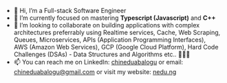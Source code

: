 - 👋 Hi, I’m a Full-stack Software Engineer
- 🌱 I’m currently focused on mastering __Typescript (Javascript)__ and __C++__
- 💞️ I’m looking to collaborate on building applications with complex architectures preferrably using Realtime services, Cache, Web Scraping, Queues, Microservices, APIs (Application Programming Interfaces), AWS (Amazon Web Services), GCP (Google Cloud Platform), Hard Code Challenges (DSAs) - Data Structures and Algorithms etc.. 🙇🏾‍♂️
- 📫 You can reach me on LinkedIn: [chineduabalogu](https://www.linkedin.com/in/chineduabalogu) or email: [chineduabalogu@gmail.com](mailto:chineduabalogu@gmail.com) or visit my website: [nedu.ng](https://mywebsite-amber.vercel.app)

<!---
chineduabalogu/chineduabalogu is a ✨ special ✨ repository because its `README.md` (this file) appears on your GitHub profile.
You can click the Preview link to take a look at your changes.
--->
